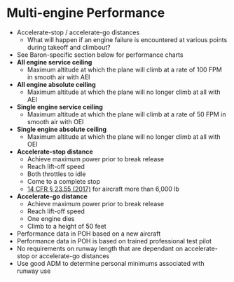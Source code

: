 # Multi-engine Performance

* Accelerate-stop / accelerate-go distances
  * What will happen if an engine failure is encountered at various points during takeoff and climbout?
* See Baron-specific section below for performance charts
* **All engine service ceiling**
  * Maximum altitude at which the plane will climb at a rate of 100 FPM in smooth air with AEI
* **All engine absolute ceiling**
  * Maximum altitude at which the plane will no longer climb at all with AEI
* **Single engine service ceiling**
  * Maximum altitude at which the plane will climb at a rate of 50 FPM in smooth air with OEI
* **Single engine absolute ceiling**
  * Maximum altitude at which the plane will no longer climb at all with OEI
* **Accelerate-stop distance**
  * Achieve maximum power prior to break release
  * Reach lift-off speed
  * Both throttles to idle
  * Come to a complete stop
  * [14 CFR &sect; 23.55 (2017)](https://www.ecfr.gov/on/2017-08-29/title-14/chapter-I/subchapter-C/part-23/subpart-B/subject-group-ECFR5ed09dfc2a6b782/section-23.55) for aircraft more than 6,000 lb
* **Accelerate-go distance**
  * Achieve maximum power prior to break release
  * Reach lift-off speed
  * One engine dies
  * Climb to a height of 50 feet
* Performance data in POH based on a new aircraft
* Performance data in POH is based on trained professional test pilot
* No requirements on runway length that are dependant on accelerate-stop or accelerate-go distances
* Use good ADM to determine personal minimums associated with runway use
